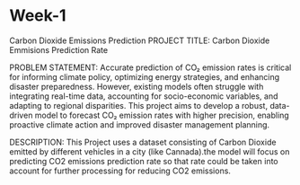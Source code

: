 # Week-1
Carbon Dioxide Emissions Prediction
PROJECT TITLE: Carbon Dioxide Emmisions Prediction Rate

PROBLEM STATEMENT: Accurate prediction of CO₂ emission rates is critical for informing climate policy, optimizing energy strategies, and enhancing disaster preparedness. However, existing models often struggle with integrating real-time data, accounting for socio-economic variables, and adapting to regional disparities. This project aims to develop a robust, data-driven model to forecast CO₂ emission rates with higher precision, enabling proactive climate action and improved disaster management planning.

DESCRIPTION: This Project uses a dataset consisting of Carbon Dioxide emitted by different vehicles in a city (like Cannada).the model will focus on predicting CO2 emissions prediction rate so that rate could be taken into account for further processing for reducing CO2 emissions.
